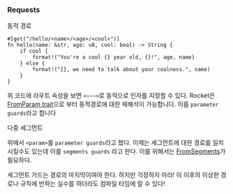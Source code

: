 ### Requests

동적 경로

```
#[get("/hello/<name>/<age>/<cool>")]
fn hello(name: &str, age: u8, cool: bool) -> String {
    if cool {
        format!("You're a cool {} year old, {}!", age, name)
    } else {
        format!("{}, we need to talk about your coolness.", name)
    }
}
```

위 코드에 라우트 속성을 보면 `<~~~>`로 동적으로 인자를 지정할 수 있다. Rocket은 [FromParam trait](https://api.rocket.rs/v0.5/rocket/request/trait.FromParam.html)으로 부터 동적경로에 대한 재해석이 가능합니다. 이를 `parameter guards`라고 합니다



다중 세그먼트

위에서 `<param>`를 `parameter guards`라고 했다. 이제는 세그먼트에 대한 경로를 일치시킬수도 있는데 이를 `segments guards` 라고 한다. 이를 위해서는 [FromSegments](https://api.rocket.rs/v0.5/rocket/request/trait.FromSegments.html)가 필요하다.

세그먼트 가드는 경로의 마지막이여야 한다. 하지만 걱정하지 마라! 이 이후의 이상한 경로나 규칙에 반하는 실수를 하더라도 컴파일 타임에 알 수 있다!